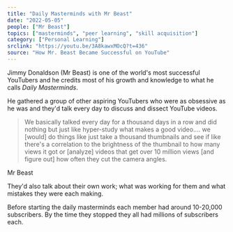 ```yaml
---
title: "Daily Masterminds with Mr Beast"
date: "2022-05-05"
people: ["Mr Beast"]
topics: ["masterminds", "peer learning", "skill acquisition"]
category: ["Personal Learning"]
srclink: "https://youtu.be/3A8kawxMOcQ?t=436"
source: "How Mr. Beast Became Successful on YouTube"
---
```


Jimmy Donaldson (Mr Beast) is one of the world's most successful YouTubers and he credits most of his growth and knowledge to what he calls *Daily Masterminds*. 


He gathered a group of other aspiring YouTubers who were as obsessive as he was and they'd talk every day to discuss and dissect YouTube videos.


>We basically talked every day for a thousand days in a row and did nothing but just like hyper-study what makes a good video.... we [would] do things like just take a thousand thumbnails and see if like there's a correlation to the brightness of the thumbnail to how many views it got or [analyze] videos that get over 10 million views [and figure out] how often they cut the camera angles.
<p class="quoted">Mr Beast</p>


They'd also talk about their own work; what was working for them and what mistakes they were each making.


Before starting the daily masterminds each member had around 10-20,000 subscribers. By the time they stopped they all had millions of subscribers each.